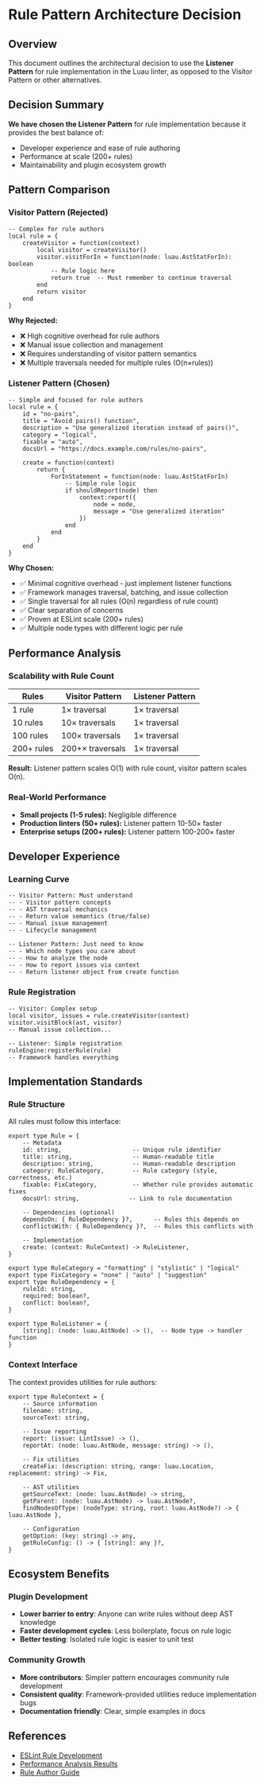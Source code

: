 # Rule Pattern Architecture Decision

## Overview

This document outlines the architectural decision to use the **Listener Pattern** for rule implementation in the Luau linter, as opposed to the Visitor Pattern or other alternatives.

## Decision Summary

**We have chosen the Listener Pattern** for rule implementation because it provides the best balance of:
- Developer experience and ease of rule authoring
- Performance at scale (200+ rules)
- Maintainability and plugin ecosystem growth

## Pattern Comparison

### Visitor Pattern (Rejected)
```luau
-- Complex for rule authors
local rule = {
    createVisitor = function(context)
        local visitor = createVisitor()
        visitor.visitForIn = function(node: luau.AstStatForIn): boolean
            -- Rule logic here
            return true  -- Must remember to continue traversal
        end
        return visitor
    end
}
```

**Why Rejected:**
- ❌ High cognitive overhead for rule authors
- ❌ Manual issue collection and management
- ❌ Requires understanding of visitor pattern semantics
- ❌ Multiple traversals needed for multiple rules (O(n×rules))

### Listener Pattern (Chosen)
```luau
-- Simple and focused for rule authors
local rule = {
    id = "no-pairs",
    title = "Avoid pairs() function",
    description = "Use generalized iteration instead of pairs()",
    category = "logical",
    fixable = "auto",
    docsUrl = "https://docs.example.com/rules/no-pairs",
    
    create = function(context)
        return {
            ForInStatement = function(node: luau.AstStatForIn)
                -- Simple rule logic
                if shouldReport(node) then
                    context:report({
                        node = node,
                        message = "Use generalized iteration"
                    })
                end
            end
        }
    end
}

```

**Why Chosen:**
- ✅ Minimal cognitive overhead - just implement listener functions
- ✅ Framework manages traversal, batching, and issue collection
- ✅ Single traversal for all rules (O(n) regardless of rule count)
- ✅ Clear separation of concerns
- ✅ Proven at ESLint scale (200+ rules)
- ✅ Multiple node types with different logic per rule

## Performance Analysis

### Scalability with Rule Count

| Rules | Visitor Pattern | Listener Pattern |
|-------|----------------|------------------|
| 1 rule | 1× traversal | 1× traversal |
| 10 rules | 10× traversals | 1× traversal |
| 100 rules | 100× traversals | 1× traversal |
| 200+ rules | 200+× traversals | 1× traversal |

**Result:** Listener pattern scales O(1) with rule count, visitor pattern scales O(n).

### Real-World Performance
- **Small projects (1-5 rules):** Negligible difference
- **Production linters (50+ rules):** Listener pattern 10-50× faster
- **Enterprise setups (200+ rules):** Listener pattern 100-200× faster

## Developer Experience

### Learning Curve
```luau
-- Visitor Pattern: Must understand
-- - Visitor pattern concepts
-- - AST traversal mechanics
-- - Return value semantics (true/false)
-- - Manual issue management
-- - Lifecycle management

-- Listener Pattern: Just need to know
-- - Which node types you care about
-- - How to analyze the node
-- - How to report issues via context
-- - Return listener object from create function
```

### Rule Registration
```luau
-- Visitor: Complex setup
local visitor, issues = rule.createVisitor(context)
visitor.visitBlock(ast, visitor)
-- Manual issue collection...

-- Listener: Simple registration
ruleEngine:registerRule(rule)
-- Framework handles everything
```

## Implementation Standards

### Rule Structure
All rules must follow this interface:

```luau
export type Rule = {
    -- Metadata
    id: string,                    -- Unique rule identifier
    title: string,                 -- Human-readable title
    description: string,           -- Human-readable description
    category: RuleCategory,        -- Rule category (style, correctness, etc.)
    fixable: FixCategory,          -- Whether rule provides automatic fixes
    docsUrl: string,              -- Link to rule documentation
    
    -- Dependencies (optional)
    dependsOn: { RuleDependency }?,      -- Rules this depends on
    conflictsWith: { RuleDependency }?,  -- Rules this conflicts with
    
    -- Implementation
    create: (context: RuleContext) -> RuleListener,
}

export type RuleCategory = "formatting" | "stylistic" | "logical"
export type FixCategory = "none" | "auto" | "suggestion"
export type RuleDependency = {
    ruleId: string,
    required: boolean?,
    conflict: boolean?,
}

export type RuleListener = {
    [string]: (node: luau.AstNode) -> (),  -- Node type -> handler function
}
```

### Context Interface
The context provides utilities for rule authors:

```luau
export type RuleContext = {
    -- Source information
    filename: string,
    sourceText: string,
    
    -- Issue reporting
    report: (issue: LintIssue) -> (),
    reportAt: (node: luau.AstNode, message: string) -> (),
    
    -- Fix utilities
    createFix: (description: string, range: luau.Location, replacement: string) -> Fix,
    
    -- AST utilities
    getSourceText: (node: luau.AstNode) -> string,
    getParent: (node: luau.AstNode) -> luau.AstNode?,
    findNodesOfType: (nodeType: string, root: luau.AstNode?) -> { luau.AstNode },
    
    -- Configuration
    getOption: (key: string) -> any,
    getRuleConfig: () -> { [string]: any }?,
}
```

## Ecosystem Benefits

### Plugin Development
- **Lower barrier to entry**: Anyone can write rules without deep AST knowledge
- **Faster development cycles**: Less boilerplate, focus on rule logic
- **Better testing**: Isolated rule logic is easier to unit test

### Community Growth
- **More contributors**: Simpler pattern encourages community rule development
- **Consistent quality**: Framework-provided utilities reduce implementation bugs
- **Documentation friendly**: Clear, simple examples in docs

## References

- [ESLint Rule Development](https://eslint.org/docs/developer-guide/working-with-rules)
- [Performance Analysis Results](../benchmarks/rule-pattern-performance.md)
- [Rule Author Guide](../guides/writing-rules.md)

